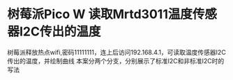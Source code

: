 # 树莓派Pico W 读取Mrtd3011温度传感器I2C传出的温度
树莓派释放热点wifi,密码11111111，连上后访问192.168.4.1，可读取温度传感器I2C传出的温度，并绘制曲线
本案分两个分支，分别展示了标准I2C和非标准I2C时的写法
